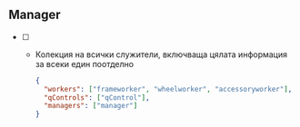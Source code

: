 ## Manager

- [ ] - Колекция на всички служители, включваща цялата информация за всеки един поотделно

    ```json
    {
      "workers": ["frameworker", "wheelworker", "accessoryworker"],
      "qControls": ["qControl"],
      "managers": ["manager"]
    }
    ```
